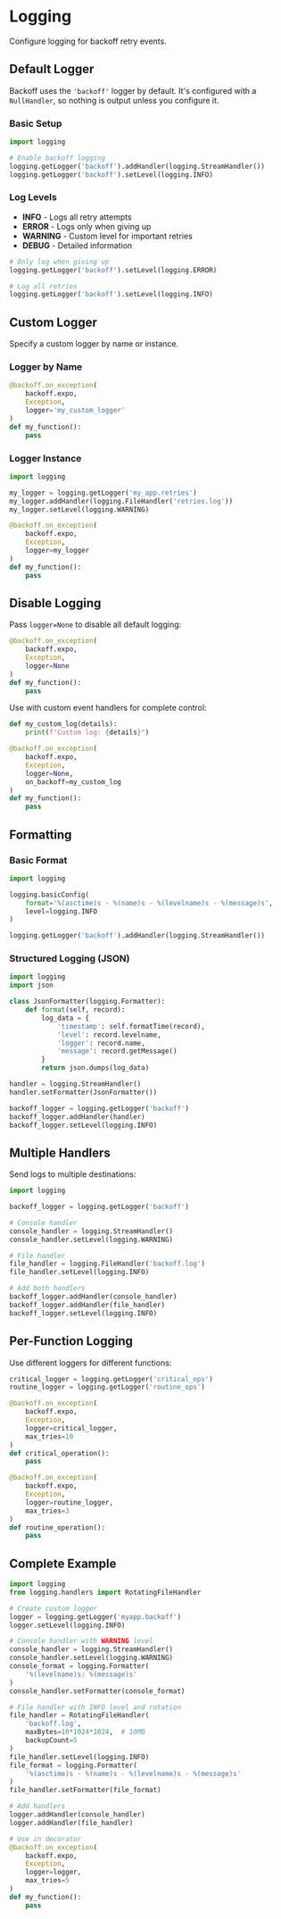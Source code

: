 # Logging

Configure logging for backoff retry events.

## Default Logger

Backoff uses the `'backoff'` logger by default. It's configured with a `NullHandler`, so nothing is output unless you configure it.

### Basic Setup

```python
import logging

# Enable backoff logging
logging.getLogger('backoff').addHandler(logging.StreamHandler())
logging.getLogger('backoff').setLevel(logging.INFO)
```

### Log Levels

- **INFO** - Logs all retry attempts
- **ERROR** - Logs only when giving up
- **WARNING** - Custom level for important retries
- **DEBUG** - Detailed information

```python
# Only log when giving up
logging.getLogger('backoff').setLevel(logging.ERROR)

# Log all retries
logging.getLogger('backoff').setLevel(logging.INFO)
```

## Custom Logger

Specify a custom logger by name or instance.

### Logger by Name

```python
@backoff.on_exception(
    backoff.expo,
    Exception,
    logger='my_custom_logger'
)
def my_function():
    pass
```

### Logger Instance

```python
import logging

my_logger = logging.getLogger('my_app.retries')
my_logger.addHandler(logging.FileHandler('retries.log'))
my_logger.setLevel(logging.WARNING)

@backoff.on_exception(
    backoff.expo,
    Exception,
    logger=my_logger
)
def my_function():
    pass
```

## Disable Logging

Pass `logger=None` to disable all default logging:

```python
@backoff.on_exception(
    backoff.expo,
    Exception,
    logger=None
)
def my_function():
    pass
```

Use with custom event handlers for complete control:

```python
def my_custom_log(details):
    print(f"Custom log: {details}")

@backoff.on_exception(
    backoff.expo,
    Exception,
    logger=None,
    on_backoff=my_custom_log
)
def my_function():
    pass
```

## Formatting

### Basic Format

```python
import logging

logging.basicConfig(
    format='%(asctime)s - %(name)s - %(levelname)s - %(message)s',
    level=logging.INFO
)

logging.getLogger('backoff').addHandler(logging.StreamHandler())
```

### Structured Logging (JSON)

```python
import logging
import json

class JsonFormatter(logging.Formatter):
    def format(self, record):
        log_data = {
            'timestamp': self.formatTime(record),
            'level': record.levelname,
            'logger': record.name,
            'message': record.getMessage()
        }
        return json.dumps(log_data)

handler = logging.StreamHandler()
handler.setFormatter(JsonFormatter())

backoff_logger = logging.getLogger('backoff')
backoff_logger.addHandler(handler)
backoff_logger.setLevel(logging.INFO)
```

## Multiple Handlers

Send logs to multiple destinations:

```python
import logging

backoff_logger = logging.getLogger('backoff')

# Console handler
console_handler = logging.StreamHandler()
console_handler.setLevel(logging.WARNING)

# File handler
file_handler = logging.FileHandler('backoff.log')
file_handler.setLevel(logging.INFO)

# Add both handlers
backoff_logger.addHandler(console_handler)
backoff_logger.addHandler(file_handler)
backoff_logger.setLevel(logging.INFO)
```

## Per-Function Logging

Use different loggers for different functions:

```python
critical_logger = logging.getLogger('critical_ops')
routine_logger = logging.getLogger('routine_ops')

@backoff.on_exception(
    backoff.expo,
    Exception,
    logger=critical_logger,
    max_tries=10
)
def critical_operation():
    pass

@backoff.on_exception(
    backoff.expo,
    Exception,
    logger=routine_logger,
    max_tries=3
)
def routine_operation():
    pass
```

## Complete Example

```python
import logging
from logging.handlers import RotatingFileHandler

# Create custom logger
logger = logging.getLogger('myapp.backoff')
logger.setLevel(logging.INFO)

# Console handler with WARNING level
console_handler = logging.StreamHandler()
console_handler.setLevel(logging.WARNING)
console_format = logging.Formatter(
    '%(levelname)s: %(message)s'
)
console_handler.setFormatter(console_format)

# File handler with INFO level and rotation
file_handler = RotatingFileHandler(
    'backoff.log',
    maxBytes=10*1024*1024,  # 10MB
    backupCount=5
)
file_handler.setLevel(logging.INFO)
file_format = logging.Formatter(
    '%(asctime)s - %(name)s - %(levelname)s - %(message)s'
)
file_handler.setFormatter(file_format)

# Add handlers
logger.addHandler(console_handler)
logger.addHandler(file_handler)

# Use in decorator
@backoff.on_exception(
    backoff.expo,
    Exception,
    logger=logger,
    max_tries=5
)
def my_function():
    pass
```
